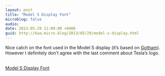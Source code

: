 ```yaml
---
layout: post
title: "Model S Display Font"
microblog: false
audio: 
date: 2013-05-29 11:09:00 +0400
guid: http://kaa.micro.blog/2013/05/29/model-s-display.html
---
```

<p>Nice catch on the font used in the Model S display (it&rsquo;s based on <a href="http://www.typography.com/fonts/font_overview.php?productLineID=100008">Gotham</a>). However I definitely don&rsquo;t agree with the last comment about Tesla&rsquo;s logo.</p><br /><a href='http://fontsinuse.com/uses/3997/2013-tesla-model-s-dashboard-display'>Model S Display Font</a>
